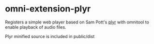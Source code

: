 # omni-extension-plyr

Registers a simple web player based on Sam Pott's [plyr](https://github.com/sampotts/plyr) with omnitool to enable playback of audio files.

Plyr minified source is included in public/dist
